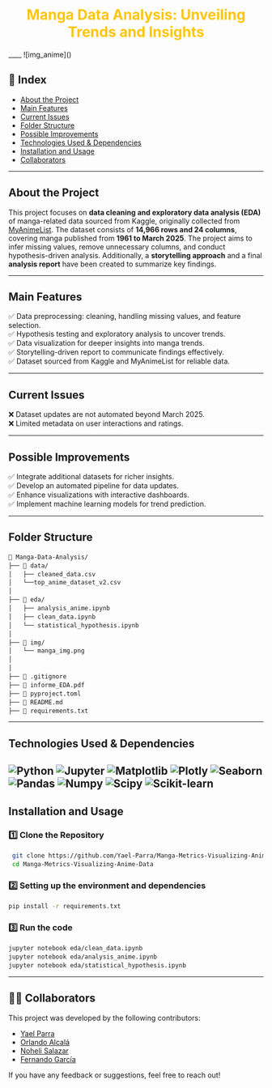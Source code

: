 <div align="center">

# <span style="color:#ffc509;"> Manga Data Analysis: Unveiling Trends and Insights </span>

</div>
____
![img_anime](<img/manga_img.png>)


##  📌 Index
-  [About the Project](#-about-the-project)  
-  [Main Features](#-main-features)  
-  [Current Issues](#-current-issues)
-  [Folder Structure](#-folder-structure)
-  [Possible Improvements](#-possible-improvements)   
-  [Technologies Used & Dependencies](#-technologies-used-&-dependencies)   
-  [Installation and Usage](#-installation-and-usage)   
-  [Collaborators](#-collaborators)   

---

##  About the Project  

This project focuses on **data cleaning and exploratory data analysis (EDA)** of manga-related data sourced from Kaggle, originally collected from [MyAnimeList](https://myanimelist.net/). The dataset consists of **14,966 rows and 24 columns**, covering manga published from **1961 to March 2025**. The project aims to infer missing values, remove unnecessary columns, and conduct hypothesis-driven analysis. Additionally, a **storytelling approach** and a final **analysis report** have been created to summarize key findings.

---

##  Main Features  
✅ Data preprocessing: cleaning, handling missing values, and feature selection.  
✅ Hypothesis testing and exploratory analysis to uncover trends.  
✅ Data visualization for deeper insights into manga trends.  
✅ Storytelling-driven report to communicate findings effectively.  
✅ Dataset sourced from Kaggle and MyAnimeList for reliable data.  

---

##  Current Issues  
❌ Dataset updates are not automated beyond March 2025.  
❌ Limited metadata on user interactions and ratings.  

---

##  Possible Improvements  
✅ Integrate additional datasets for richer insights.  
✅ Develop an automated pipeline for data updates.  
✅ Enhance visualizations with interactive dashboards.  
✅ Implement machine learning models for trend prediction.  

---
## Folder Structure

```bash
📂 Manga-Data-Analysis/  
├── 📂 data/                    
│   ├── cleaned_data.csv  
│   └──top_anime_dataset_v2.csv          
│
├── 📂 eda/                 
│   ├── analysis_anime.ipynb
│   ├── clean_data.ipynb  
│   └── statistical_hypothesis.ipynb  
│
├── 📂 img/    
│   └── manga_img.png
│  
│
├── 📜 .gitignore      
├── 📜 informe_EDA.pdf
├── 📜 pyproject.toml  
├── 📜 README.md
├── 📜 requirements.txt 
```
---

## Technologies Used & Dependencies

![Python](https://img.shields.io/badge/-Python-3776AB?logo=python&logoColor=white)
![Jupyter](https://img.shields.io/badge/-Jupyter-FF3C00?logo=jupyter&logoColor=white)
![Matplotlib](https://img.shields.io/badge/-Matplotlib-11557C?logo=matplotlib&logoColor=white)
![Plotly](https://img.shields.io/badge/-Plotly-3F4B8F?logo=plotly&logoColor=white)
![Seaborn](https://img.shields.io/badge/-Seaborn-FF5851?logo=seaborn&logoColor=white)
![Pandas](https://img.shields.io/badge/-Pandas-150458?logo=pandas&logoColor=white)
![Numpy](https://img.shields.io/badge/-NumPy-013243?logo=numpy&logoColor=white)
![Scipy](https://img.shields.io/badge/-SciPy-8C150D?logo=scipy&logoColor=white)
![Scikit-learn](https://img.shields.io/badge/-Scikit--learn-F7931E?logo=scikit-learn&logoColor=white)  
---

## Installation and Usage  

### 1️⃣ Clone the Repository  
```bash
 git clone https://github.com/Yael-Parra/Manga-Metrics-Visualizing-Anime-Data.git # Better check the correct link in the code button
 cd Manga-Metrics-Visualizing-Anime-Data
```

### 2️⃣ Setting up the environment and dependencies  
```bash
pip install -r requirements.txt
```

### 3️⃣ Run the code
```bash
jupyter notebook eda/clean_data.ipynb
jupyter notebook eda/analysis_anime.ipynb
jupyter notebook eda/statistical_hypothesis.ipynb
```

---
## 🧑‍💻 Collaborators  
This project was developed by the following contributors:  
- [Yael Parra](https://www.linkedin.com/in/yael-parra/)  
- [Orlando Alcalá](https://www.linkedin.com/in/orlando-david-71417411b/)   
- [Noheli Salazar](https://www.linkedin.com/in/nhoeli-salazar/)   
- [Fernando García](https://www.linkedin.com/in/fernandogarciacatalan/)   

If you have any feedback or suggestions, feel free to reach out!

